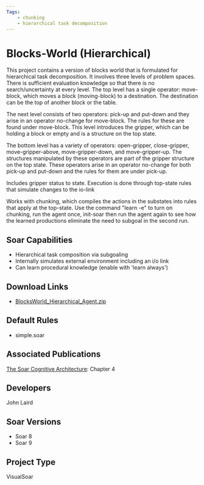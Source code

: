 ```yaml
---
Tags:
    - chunking
    - hierarchical task decomposition
---
```


# Blocks-World (Hierarchical)

This project contains a version of blocks world that is formulated for
hierarchical task decomposition. It involves three levels of problem spaces.
There is sufficient evaluation knowledge so that there is no search/uncertainty
at every level. The top level has a single operator: move-block, which moves a
block (moving-block) to a destination. The destination can be the top of another
block or the table.

The next level consists of two operators: pick-up and put-down and they arise in
an operator no-change for move-block. The rules for these are found under
move-block. This level introduces the gripper, which can be holding a block or
empty and is a structure on the top state.

The bottom level has a variety of operators: open-gripper, close-gripper,
move-gripper-above, move-gripper-down, and move-gripper-up. The structures
manipulated by these operators are part of the gripper structure on the top state.
These operators arise in an operator no-change for both pick-up and put-down and
the rules for them are under pick-up.

Includes gripper status to state. Execution is done through top-state rules that
simulate changes to the io-link

Works with chunking, which compiles the actions in the substates into rules that
apply at the top-state. Use the command "learn -e" to turn on chunking, run the agent
once, init-soar then run the agent again to see how the learned productions eliminate
the need to subgoal in the second run.

## Soar Capabilities

*   Hierarchical task composition via subgoaling
*   Internally simulates external environment including an i/o link
*   Can learn procedural knowledge (enable with 'learn always')

## Download Links

*   [BlocksWorld_Hierarchical_Agent.zip](https://github.com/SoarGroup/website-downloads/raw/main/Agents/BlocksWorld_Hierarchical_Agent.zip)

## Default Rules

*   simple.soar

## Associated Publications

[The Soar Cognitive Architecture](http://mitpress.mit.edu/catalog/item/default.asp?ttype=2&tid=12784):
Chapter 4

## Developers

John Laird

## Soar Versions

*   Soar 8
*   Soar 9

## Project Type

VisualSoar
